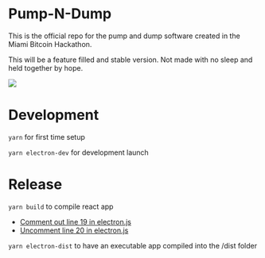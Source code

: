 # Pump-N-Dump


This is the official repo for the pump and dump software created in the Miami Bitcoin Hackathon.

This will be a feature filled and stable version. Not made with no sleep and held together by hope.

![](https://raw.githubusercontent.com/ThePixelBro22/Pump-N-Dump/master/public/icon.png)


# Development
```yarn``` for first time setup

```yarn electron-dev``` for development launch

# Release
```yarn build``` to compile react app

- <a href='https://github.com/pump-n-dump/pump-n-dump/blob/master/public/electron.js#L19'>Comment out line 19 in electron.js</a>
- <a href='https://github.com/pump-n-dump/pump-n-dump/blob/master/public/electron.js#L20'>Uncomment line 20 in electron.js</a>

```yarn electron-dist``` to have an executable app compiled into the /dist folder
